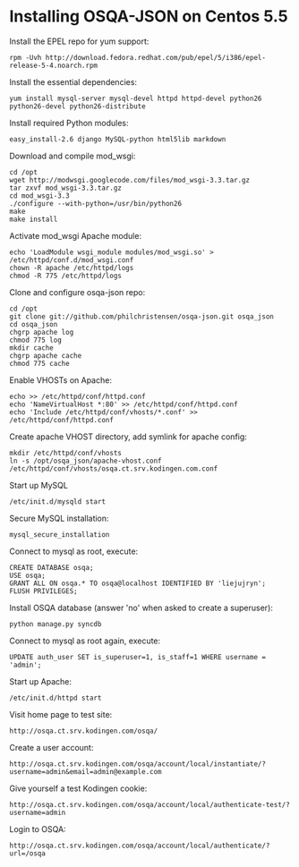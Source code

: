 # Installing OSQA-JSON on Centos 5.5

Install the EPEL repo for yum support:

    rpm -Uvh http://download.fedora.redhat.com/pub/epel/5/i386/epel-release-5-4.noarch.rpm

Install the essential dependencies:

    yum install mysql-server mysql-devel httpd httpd-devel python26 python26-devel python26-distribute

Install required Python modules:

    easy_install-2.6 django MySQL-python html5lib markdown

Download and compile mod_wsgi:

    cd /opt
    wget http://modwsgi.googlecode.com/files/mod_wsgi-3.3.tar.gz
    tar zxvf mod_wsgi-3.3.tar.gz
    cd mod_wsgi-3.3
    ./configure --with-python=/usr/bin/python26
    make
    make install

Activate mod_wsgi Apache module:

    echo 'LoadModule wsgi_module modules/mod_wsgi.so' > /etc/httpd/conf.d/mod_wsgi.conf
    chown -R apache /etc/httpd/logs
    chmod -R 775 /etc/httpd/logs

Clone and configure osqa-json repo:

    cd /opt
    git clone git://github.com/philchristensen/osqa-json.git osqa_json
    cd osqa_json
    chgrp apache log
    chmod 775 log
    mkdir cache
    chgrp apache cache
    chmod 775 cache

Enable VHOSTs on Apache:

    echo >> /etc/httpd/conf/httpd.conf
    echo 'NameVirtualHost *:80' >> /etc/httpd/conf/httpd.conf
    echo 'Include /etc/httpd/conf/vhosts/*.conf' >> /etc/httpd/conf/httpd.conf

Create apache VHOST directory, add symlink for apache config:

    mkdir /etc/httpd/conf/vhosts
    ln -s /opt/osqa_json/apache-vhost.conf /etc/httpd/conf/vhosts/osqa.ct.srv.kodingen.com.conf

Start up MySQL

    /etc/init.d/mysqld start

Secure MySQL installation:

    mysql_secure_installation

Connect to mysql as root, execute:

    CREATE DATABASE osqa;
    USE osqa;
    GRANT ALL ON osqa.* TO osqa@localhost IDENTIFIED BY 'liejujryn';
    FLUSH PRIVILEGES;

Install OSQA database (answer 'no' when asked to create a superuser):

    python manage.py syncdb

Connect to mysql as root again, execute:

    UPDATE auth_user SET is_superuser=1, is_staff=1 WHERE username = 'admin';

Start up Apache:

    /etc/init.d/httpd start

Visit home page to test site:

    http://osqa.ct.srv.kodingen.com/osqa/

Create a user account:

    http://osqa.ct.srv.kodingen.com/osqa/account/local/instantiate/?username=admin&email=admin@example.com

Give yourself a test Kodingen cookie:

    http://osqa.ct.srv.kodingen.com/osqa/account/local/authenticate-test/?username=admin

Login to OSQA:

    http://osqa.ct.srv.kodingen.com/osqa/account/local/authenticate/?url=/osqa
